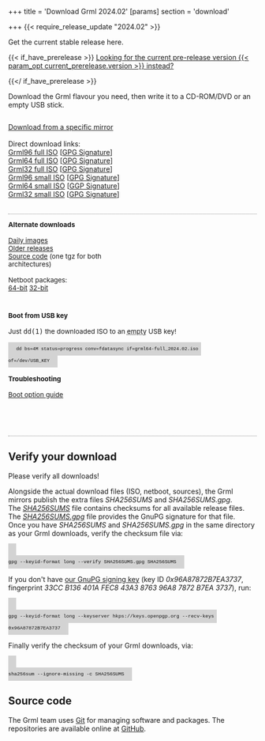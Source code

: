 +++
title = 'Download Grml 2024.02'
[params]
section = 'download'

+++
{{< require_release_update "2024.02" >}}
<!-- Note: for 2024.12, the entire page should be updated from the prerelease page -->

<style>
#contentbox {
    padding-left: 20px;
    padding-right: 20px;
}
.download_panel {
    float: left;
    width: 288px;
    margin-bottom: 2em;
    margin-top: 1em;
    font-size: 10pt;
}
.download_panel>div {
    margin-right: 20px;
}
#download_panel4 {
    width: auto;
}
.largebutton {
    width: 100%;
    background: #FFDA62;
    height: 90px;
    border: 1px solid gray;
    -moz-border-radius:3px;
    -webkit-border-radius:3px;
    -o-border-radius:3px;
    border-radius:3px;
    margin-bottom: 0.5em;
    font-size: 15pt;
    font-weight: bold;
    display: block;
    text-align: center;
    color: black;
    text-decoration: none;
}
.largebutton:hover {
    background: #FFA862;
}
.download_relinfo {
    font-size: 10pt;
    margin-top: 0.8em;
    }
.download_group {
    border-bottom: 1px dotted gray;
    overflow: auto;
}
.hide {
    display: none;
}
.keyboard {
    background-color: lightgrey;
    color: #111;
    font-family: "Ubuntu Mono", Consolas, Monaco, Courier, monospace;
    font-size: 70%;
    line-height: 1.5rem;
    padding: .5rem 1rem;
    text-align: left;
    text-shadow: none;
}

</style>

<p>Get the current stable release here.<br />

{{< if_have_prerelease >}}
<a href="prerelease/">Looking for the current pre-release version {{< param_opt current_prerelease.version >}} instead?</a></p>
{{</ if_have_prerelease >}}

<p>Download the Grml flavour you need, then write it to a CD-ROM/DVD or an empty USB stick.</p>

<div class="download_group" id="download_group1_noscript">
  <div id="download_panel1_noscript">
    <p>
      <a href="/download/mirrors/">Download from a specific mirror</a><br/>
      <br/>
      Direct download links:<br/>
      <a href="https://download.grml.org/grml96-full_2024.02.iso">Grml96 full ISO</a> [<a href="https://download.grml.org/grml96-full_2024.02.iso.asc">GPG Signature</a>]<br/>
      <a href="https://download.grml.org/grml64-full_2024.02.iso">Grml64 full ISO</a> [<a href="https://download.grml.org/grml64-full_2024.02.iso.asc">GPG Signature</a>]<br/>
      <a href="https://download.grml.org/grml32-full_2024.02.iso">Grml32 full ISO</a> [<a href="https://download.grml.org/grml32-full_2024.02.iso.asc">GPG Signature</a>]<br/>
      <a href="https://download.grml.org/grml96-small_2024.02.iso">Grml96 small ISO</a> [<a href="https://download.grml.org/grml96-small_2024.02.iso.asc">GPG Signature</a>]<br/>
      <a href="https://download.grml.org/grml64-small_2024.02.iso">Grml64 small ISO</a> [<a href="https://download.grml.org/grml64-small_2024.02.iso.asc">GGP Signature</a>]<br/>
      <a href="https://download.grml.org/grml32-small_2024.02.iso">Grml32 small ISO</a> [<a href="https://download.grml.org/grml32-small_2024.02.iso.asc">GPG Signature</a>]<br/>
      <br/>
    </p>
  </div>
</div>

<div class="download_group" id="download_group1" style="display:none;">
<form id="download_form" onsubmit="return false;">
<input type="hidden" name="version" value="2024.02"/>
<div class="download_panel" id="download_panel1">
<div>

<h2>Options</h2>

<select name="flavour" id="download_flavour" style="width:100%;">
<option value="full" selected="selected">grml-full (~900MB)</option>
<option value="small">grml-small (~500MB)</option>
</select>
<br /><br />
<select name="arch" id="download_arch" style="width:100%;">
<option value="amd64" selected="selected">64-bit PC (amd64)</option>
<option value="i386">32-bit PC (i686+)</option>
<option value="96">One for both (~1.8GB)</option>
</select>
<br />
<br />
<br />
<br />
<br />

<div style="font-size: 14pt;">
  <p><a href="/changelogs/README-grml-2024.02/">Release Notes</a></p>
</div>

</div>
</form>
</div>

<div class="download_panel" id="download_panel2">
<div>
  <div>
    <a id="download_link_mirror" class="largebutton">Download Now</a><br />
    <a id="download_link_signature">Get GPG Signature</a><br />
    <a href="/download/mirrors/">Download from a specific mirror</a><br/>
  </div>
</div>
</div>

<script>
function update_arch() {
    var flavour = document.getElementById('download_flavour').value;
    if (flavour == 'small') document.getElementById('download_arch').innerHTML = '<option value="amd64">64-bit PC (amd64)</option><option value="i386">32-bit PC (i686+)</option><option value="96">One for both (~940MB)</option>';
    if (flavour == 'full') document.getElementById('download_arch').innerHTML = '<option value="amd64">64-bit PC (amd64)</option><option value="i386">32-bit PC (i686+)</option><option value="96">One for both (~1.8GB)</option>';
    update_links();
}

function update_links() {
    var current_version = "2024.02";
    var product = 'grml';
    var arch = document.getElementById('download_arch').value;
    var flavour = document.getElementById('download_flavour').value;
    if (arch == 'amd64') product = 'grml64';
    if (arch == 'i386') product = 'grml32';
    if (arch == '96') product = 'grml96';
    var iso = product + '-' + flavour + '_' + current_version + '.iso';
    var mirror_url = "https://download.grml.org/";
    document.getElementById('download_link_mirror').href = mirror_url + iso;
    document.getElementById('download_link_mirror').innerHTML = '<br />Download Now<div class="download_relinfo">' + product + '-' + flavour + ' ' + current_version + '</div>';
    document.getElementById('download_link_signature').href = mirror_url + iso + '.asc';
}

// hook update function
document.getElementById('download_flavour').onchange = update_arch;
document.getElementById('download_arch').onchange = update_links;
// force initial link href set
update_links();
document.getElementById('download_group1').style.display = '';
document.getElementById('download_group1_noscript').style.display = 'none';
</script>
</div>

<div class="download_group" id="download_group2">

<div class="download_panel" id="download_panel3">
<div>
  <b>Alternate downloads</b><br /><br />
  <a href="https://daily.grml.org/">Daily images</a><br />
  <a href="https://download.grml.org/">Older releases</a><br />
  <a href="https://download.grml.org/grml_sources-2024.02.tar.gz">Source code</a> (one tgz for both architectures)<br />
  <br/>
  Netboot packages:<br/>
  <a href="https://download.grml.org/grml_netboot_package_grml64-full_2024.02.tar">64-bit</a>
  <a href="https://download.grml.org/grml_netboot_package_grml32-full_2024.02.tar">32-bit</a>
</div>
</div>

<div class="download_panel" id="download_panel4">
<div>
  <b>Boot from USB key</b><br />
  <br />
  Just <kbd>dd(1)</kbd> the downloaded ISO to an <abbr title="Any existing data will be overwritten by the dd command!">empty</abbr> USB key!<br /><br />
  <code class="keyboard">dd bs=4M status=progress conv=fdatasync if=grml64-full_2024.02.iso of=/dev/USB_KEY</code>
  <br /><br />
  <b>Troubleshooting</b><br /><br />
  <a href="https://git.grml.org/f/grml-live/templates/GRML/grml-cheatcodes.txt">Boot option guide</a>
  <br />
  <br />
  <br />
  <br />
</div>
</div>

</div>

<h2>Verify your download</h2>

<p>Please verify all downloads!</p>

<p>Alongside the actual download files (ISO, netboot, sources), the Grml mirrors publish the extra files <em>SHA256SUMS</em> and <em>SHA256SUMS.gpg</em>.<br />
The <em><a href="https://download.grml.org/SHA256SUMS">SHA256SUMS</a></em> file contains checksums for all available release files.<br />
The <em><a href="https://download.grml.org/SHA256SUMS.gpg">SHA256SUMS.gpg</a></em> file provides the GnuPG signature for that file.<br />
Once you have <em>SHA256SUMS</em> and <em>SHA256SUMS.gpg</em> in the same directory as your Grml downloads, verify the checksum file via:</p>

<code class="keyboard">
gpg --keyid-format long --verify SHA256SUMS.gpg SHA256SUMS
</code>

<p>If you don't have <a href="/download/gnupg-michael-prokop.txt">our GnuPG signing key</a>
(key ID <em>0x96A87872B7EA3737</em>, fingerprint <em>33CC B136 401A FEC8 43A3  8763 96A8 7872 B7EA 3737</em>), run:</p>

<code class="keyboard">
gpg --keyid-format long --keyserver hkps://keys.openpgp.org --recv-keys 0x96A87872B7EA3737
</code>

<p>Finally verify the checksum of your Grml downloads, via:</p>

<code class="keyboard">
sha256sum --ignore-missing -c SHA256SUMS
</code>

<h2>Source code</h2>

<p>The Grml team uses <a href="https://git-scm.com/">Git</a> for managing software and packages.
The repositories are available online at <a href="https://github.com/grml/">GitHub</a>.</p>
